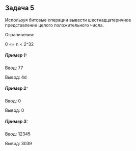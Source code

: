 ## Задача 5

Используя битовые операции вывести шестнадцатеричное представление целого положительного числа.

Ограничения:

0 <= n < 2^32

##### Пример 1:

Ввод: 77

Вывод: 4d

##### Пример 2:

Ввод: 0

Вывод: 0

##### Пример 3:

Ввод: 12345

Вывод: 3039